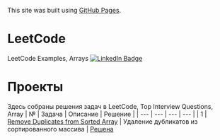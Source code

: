This site was built using [GitHub Pages](https://pages.github.com/).
# LeetCode
LeetCode Examples, Arrays
<a href="https://leetcode.com/problems/remove-duplicates-from-sorted-array/submissions/962493886/">
    <img src="https://media.giphy.com/media/fp7q4wZXluqSEX4nGx/giphy.gif" alt="LinkedIn Badge"/>
  </a>

# Проекты
Здесь собраны решения задач в LeetCode, Top Interview Questions, Array
| № | Задача | Описание | Решение |
| --- | --- | --- | --- |
| 1 | [Remove Duplicates from Sorted Array](https://leetcode.com/explore/featured/card/top-interview-questions-easy/92/array/727/) | Удаление дубликатов из  сортированного массива | [Решена](https://leetcode.com/problems/remove-duplicates-from-sorted-array/submissions/962493886/)    

